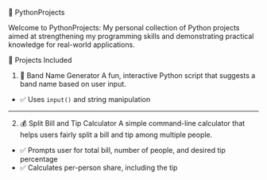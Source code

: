 🐍 PythonProjects

Welcome to PythonProjects: My personal collection of Python projects aimed at strengthening my programming skills and demonstrating practical knowledge for real-world applications.

🚀 Projects Included

1. 🎸 Band Name Generator
A fun, interactive Python script that suggests a band name based on user input.

- ✅ Uses `input()` and string manipulation  

---

2. 💰 Split Bill and Tip Calculator
A simple command-line calculator that helps users fairly split a bill and tip among multiple people.

- ✅ Prompts user for total bill, number of people, and desired tip percentage  
- ✅ Calculates per-person share, including the tip
